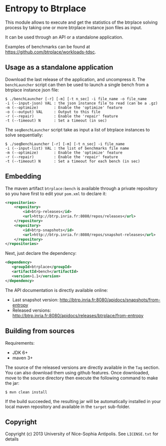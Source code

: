Entropy to Btrplace
===============================

This module allows to execute and get the statistics of the btrplace solving process
by taking one or more btrplace instance json files as input.

It can be used through an API or a standalone application.

Examples of benchmarks can be found at https://github.com/btrplace/workloads-tdsc.

## Usage as a standalone application ##

Download the last release of the application, and uncompress it.
The `benchLauncher` script can then be used to launch a single bench from a
btrplace instance json file:

    $ ./benchLauncher [-r] [-m] [-t n_sec] -i file_name -o file_name
	-i (--input-json) VAL : the json instance file to read (can be a .gz)
	-m (--optimize)       : Enable the 'optimize' feature
	-o (--output) VAL     : Output to this file
	-r (--repair)         : Enable the 'repair' feature
	-t (--timeout) N      : Set a timeout (in sec)

The `seqBenchLauncher` script take as input a list of btrplace instances to
solve sequentially:

    $ ./seqBenchLauncher [-r] [-m] [-t n_sec] -i file_name
	-i (--input-list) VAL : the list of benchmarks file name
	-m (--optimize)       : Enable the 'optimize' feature
	-r (--repair)         : Enable the 'repair' feature
	-t (--timeout) N      : Set a timeout for each bench (in sec)

## Embedding ##

The maven artifact `btrplace:bench` is available through a private repository
so you have first to edit your `pom.xml` to declare it:

```xml
<repositories>
    <repository>
        <id>btrp-releases</id>
        <url>http://btrp.inria.fr:8080/repos/releases</url>
    </repository>
    <repository>
        <id>btrp-snapshots</id>
        <url>http://btrp.inria.fr:8080/repos/snapshot-releases</url>
    </repository>
</repositories>
```

Next, just declare the dependency:

```xml
<dependency>
   <groupId>btrplace</groupId>
   <artifactId>bench</artifactId>
   <version>1.1</version>
</dependency>
```

The API documentation is directly available online:

* Last snapshot version: http://btrp.inria.fr:8080/apidocs/snapshots/from-entropy
* Released versions: http://btrp.inria.fr:8080/apidocs/releases/btrplace/from-entropy

## Building from sources ##

Requirements:
* JDK 6+
* maven 3+

The source of the released versions are directly available in the `Tag` section.
You can also download them using github features.
Once downloaded, move to the source directory then execute the following command
to make the jar:

    $ mvn clean install

If the build succeeded, the resulting jar will be automatically
installed in your local maven repository and available in the `target` sub-folder.

Copyright
-------------------------------
Copyright (c) 2013 University of Nice-Sophia Antipolis. See `LICENSE.txt` for details
